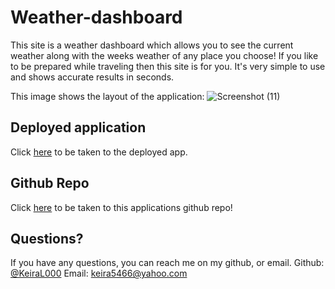 # Weather-dashboard
This site is a weather dashboard which allows you to see the current weather along with the weeks weather of any place you choose! If you like to be prepared while traveling then this site is for you. It's very simple to use and shows accurate results in seconds.

This image shows the layout of the application:
![Screenshot (11)](https://user-images.githubusercontent.com/104457102/191898966-7f6e6d45-ef0e-452b-9094-4a6f3dde0200.png)

## Deployed application
Click [here](https://keiral000.github.io/Weather-dashboard/) to be taken to the deployed app.

## Github Repo
Click [here](https://github.com/KeiraL000/Weather-dashboard.git) to be taken to this applications github repo!

## Questions?
If you have any questions, you can reach me on my github, or email.
Github: [@KeiraL000](www.github.com/KeiraL000)
Email: keira5466@yahoo.com
